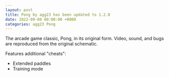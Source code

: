 ```yaml
---
layout: post
title: Pong by agg23 has been updated to 1.2.0
date: 2022-09-08 00:00:00 +0000
categories: agg23 Pong
---
```

The arcade game classic, Pong, in its original form. Video, sound, and bugs are reproduced from the original schematic.

Features additional "cheats":
* Extended paddles
* Training mode
